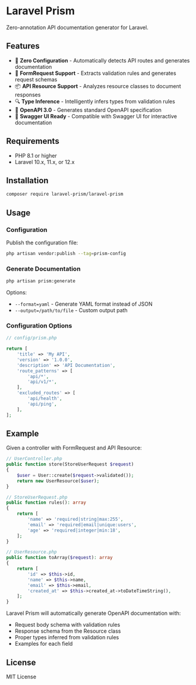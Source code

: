 # Laravel Prism

Zero-annotation API documentation generator for Laravel.

## Features

- 🚀 **Zero Configuration** - Automatically detects API routes and generates documentation
- 📝 **FormRequest Support** - Extracts validation rules and generates request schemas
- 📦 **API Resource Support** - Analyzes resource classes to document responses
- 🔍 **Type Inference** - Intelligently infers types from validation rules
- 📄 **OpenAPI 3.0** - Generates standard OpenAPI specification
- 🎨 **Swagger UI Ready** - Compatible with Swagger UI for interactive documentation

## Requirements

- PHP 8.1 or higher
- Laravel 10.x, 11.x, or 12.x

## Installation

```bash
composer require laravel-prism/laravel-prism
```

## Usage

### Configuration

Publish the configuration file:

```bash
php artisan vendor:publish --tag=prism-config
```

### Generate Documentation

```bash
php artisan prism:generate
```

Options:
- `--format=yaml` - Generate YAML format instead of JSON
- `--output=/path/to/file` - Custom output path

### Configuration Options

```php
// config/prism.php

return [
    'title' => 'My API',
    'version' => '1.0.0',
    'description' => 'API Documentation',
    'route_patterns' => [
        'api/*',
        'api/v1/*',
    ],
    'excluded_routes' => [
        'api/health',
        'api/ping',
    ],
];
```

## Example

Given a controller with FormRequest and API Resource:

```php
// UserController.php
public function store(StoreUserRequest $request)
{
    $user = User::create($request->validated());
    return new UserResource($user);
}

// StoreUserRequest.php
public function rules(): array
{
    return [
        'name' => 'required|string|max:255',
        'email' => 'required|email|unique:users',
        'age' => 'required|integer|min:18',
    ];
}

// UserResource.php
public function toArray($request): array
{
    return [
        'id' => $this->id,
        'name' => $this->name,
        'email' => $this->email,
        'created_at' => $this->created_at->toDateTimeString(),
    ];
}
```

Laravel Prism will automatically generate OpenAPI documentation with:
- Request body schema with validation rules
- Response schema from the Resource class
- Proper types inferred from validation rules
- Examples for each field

## License

MIT License